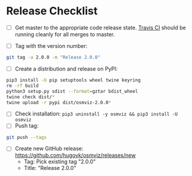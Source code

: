 # Release Checklist

* [ ] Get master to the appropriate code release state. [Travis CI](https://travis-ci.org/hugovk/osmviz) should be running cleanly for all merges to master.

* [ ] Tag with the version number:
```bash
git tag -a 2.0.0 -m "Release 2.0.0"
```
* [ ] Create a distribution and release on PyPI:
```bash
pip3 install -U pip setuptools wheel twine keyring
rm -rf build
python3 setup.py sdist --format=gztar bdist_wheel
twine check dist/*
twine upload -r pypi dist/osmviz-2.0.0*
```
* [ ] Check installation: `pip3 uninstall -y osmviz && pip3 install -U osmviz`
* [ ] Push tag:
 ```bash
git push --tags
```

* [ ] Create new GitHub release: https://github.com/hugovk/osmviz/releases/new
  * Tag: Pick existing tag "2.0.0"
  * Title: "Release 2.0.0"
